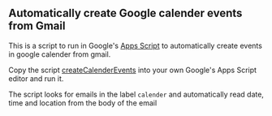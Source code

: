 ## Automatically create Google calender events from Gmail

This is a script to run in Google's [Apps Script](https://developers.google.com/apps-script) to automatically create events in google calender from gmail.

Copy the script [createCalenderEvents](/createCalendarEvents.js) into your own Google's Apps Script editor and run it.

The script looks for emails in the label ```calender``` and automatically read date, time and location from the body of the email